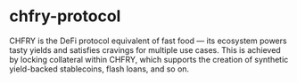 # chfry-protocol

CHFRY is the DeFi protocol equivalent of fast food — its ecosystem powers tasty yields and satisfies cravings for multiple use cases. This is achieved by locking collateral within CHFRY, which supports the creation of synthetic yield-backed stablecoins, flash loans, and so on. 
